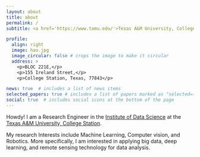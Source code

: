 ```yaml
---
layout: about
title: about
permalink: /
subtitle: <a href='https://www.tamu.edu/'>Texas A&M University, College Station</a>. Research Engineer.

profile:
  align: right
  image: hao.jpg
  image_circular: false # crops the image to make it circular
  address: >
    <p>BLOC 221E,</p>
    <p>155 Ireland Street,</p>
    <p>College Station, Texas, 77843</p>

news: true  # includes a list of news items
selected_papers: true # includes a list of papers marked as "selected={true}"
social: true  # includes social icons at the bottom of the page
---
```


Howdy! I am a Research Engineer in the [Institute of Data Science](https://tamids.tamu.edu/) at the [Texas A&M University, College Station](https://www.tamu.edu/). 

My research Interests include Machine Learning, Computer vision, and Robotics. More specifically, I am interested in applying big data, deep learning, and remote sensing technology for data analysis. 


